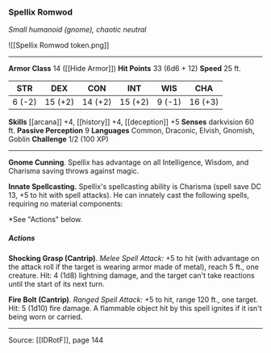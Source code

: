 ### Spellix Romwod
_Small humanoid (gnome), chaotic neutral_

![[Spellix Romwod token.png]]


---

**Armor Class** 14 ([[Hide Armor]])
**Hit Points** 33 (6d6 + 12)
**Speed** 25 ft.

| STR     | DEX     | CON     | INT     | WIS     | CHA     |
|---------|---------|---------|---------|---------|---------|
| 6 (-2) | 15 (+2) | 14 (+2) | 15 (+2) | 9 (-1) | 16 (+3) |

**Skills** [[arcana]] +4, [[history]] +4, [[deception]] +5
**Senses** darkvision 60 ft.
**Passive Perception** 9
**Languages** Common, Draconic, Elvish, Gnomish, Goblin
**Challenge** 1/2 (100 XP)

---

**Gnome Cunning**. Spellix has advantage on all Intelligence, Wisdom, and Charisma saving throws against magic.

**Innate Spellcasting.** Spellix's spellcasting ability is Charisma (spell save DC 13, +5 to hit with spell attacks). He can innately cast the following spells, requiring no material components:

*See "Actions" below.

##### Actions
**Shocking Grasp (Cantrip)**. _Melee Spell Attack:_ +5 to hit (with advantage on the attack roll if the target is wearing armor made of metal), reach 5 ft., one creature. Hit: 4 (1d8) lightning damage, and the target can't take reactions until the start of its next turn.

**Fire Bolt (Cantrip)**. _Ranged Spell Attack:_ +5 to hit, range 120 ft., one target. Hit: 5 (1d10) fire damage. A flammable object hit by this spell ignites if it isn't being worn or carried.


---

Source: [[IDRotF]], page 144
